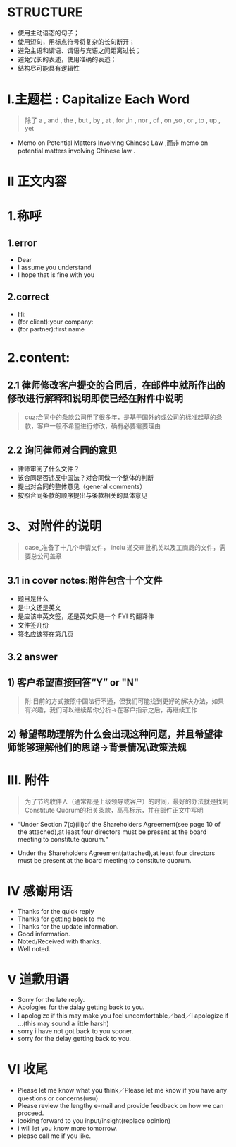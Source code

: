 # STRUCTURE

- 使用主动语态的句子；
- 使用短句，用标点符号将复杂的长句断开；
- 避免主语和谓语、谓语与宾语之间距离过长；
- 避免冗长的表述，使用准确的表述；
- 结构尽可能具有逻辑性

# I.主题栏 : Capitalize Each Word
> 除了 a , and , the , but , by , at , for ,in , nor , of , on ,so , or , to , up , yet 
    
- Memo on Potential Matters Involving Chinese Law ,而非 memo on potential matters involving Chinese law .

# II 正文内容  
# 1.称呼
## 1.error
- Dear 
- I assume you understand 
- I hope that is fine with you 

## 2.correct
- Hi:
- (for client):your company:
- (for partner):first name

# 2.content:
## 2.1 律师修改客户提交的合同后，在邮件中就所作出的修改进行解释和说明即使已经在附件中说明
> cuz:合同中的条款公司用了很多年，是基于国外的或公司的标准起草的条款，客户一般不希望进行修改，确有必要需要理由
  
## 2.2 询问律师对合同的意见
- 律师审阅了什么文件？
- 该合同是否违反中国法？对合同做一个整体的判断
- 提出对合同的整体意见（general comments）
- 按照合同条款的顺序提出与条款相关的具体意见
    
# 3、对附件的说明
> case_准备了十几个申请文件， inclu 递交审批机关以及工商局的文件，需要总公司盖章
           
## 3.1 in cover notes:附件包含十个文件
- 题目是什么
- 是中文还是英文
- 是应该中英文签，还是英文只是一个 FYI 的翻译件
- 文件签几份
- 签名应该签在第几页

## 3.2 answer
## 1) 客户希望直接回答“Y” or "N"
> 附:目前的方式按照中国法行不通，但我们可能找到更好的解决办法，如果有兴趣，我们可以继续帮你分析->在客户指示之后，再继续工作
            
## 2) 希望帮助理解为什么会出现这种问题，并且希望律师能够理解他们的思路->背景情况\政策法规

# III. 附件 
> 为了节约收件人（通常都是上级领导或客户）的时间，最好的办法就是找到 Constitute Quorum的相关条款，高亮标示，并在邮件正文中写明

- “Under Section 7(c)(iii)of the  Shareholders Agreement(see page 10 of the attached),at least four directors must be present at the board meeting to constitute quorum.“

- Under the Shareholders Agreement(attached),at least four directors must be present at the board meeting to constitute quorum.

# IV 感谢用语
- Thanks for the quick reply
- Thanks for getting back to me
- Thanks for the update information.
- Good information.
- Noted/Received with thanks.
- Well noted.

# V 道歉用语
- Sorry for the late reply.
- Apologies for the dalay getting back to you.
- I apologize if this may make you feel uncomfortable／bad／I apologize if ...(this may sound a little harsh)
- sorry i have not got back to you sooner.
- sorry for the delay getting back to you.

# VI 收尾
- Please let me know what you think／Please let me know if you have any questions or concerns(usu)
- Please review the lengthy e-mail and provide feedback on how we can proceed.
- looking forward to you input/insight(replace opinion)
- i will let you know more tomorrow.
- please call me if you like.







